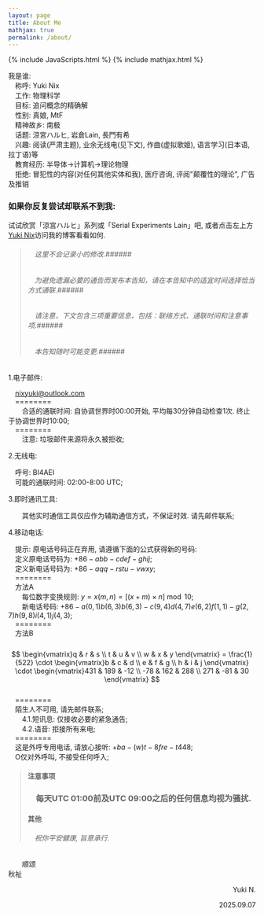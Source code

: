 ```yaml
---
layout: page
title: About Me
mathjax: true
permalink: /about/
---
```


{% include JavaScripts.html %}
{% include mathjax.html %}

我是谁:  
&emsp;称呼: Yuki Nix  
&emsp;工作: 物理科学  
&emsp;目标: 追问概念的精确解  
&emsp;性别: 真娘, MtF  
&emsp;精神故乡: 南极  
&emsp;话题: 涼宮ハルヒ, 岩倉Lain, 長門有希  
&emsp;兴趣: 阅读(严肃主题), 业余无线电(见下文), 作曲(虚拟歌姬), 语言学习(日本语, 拉丁语)等  
&emsp;教育经历: 半导体->计算机->理论物理  
&emsp;拒绝: 冒犯性的内容(对任何其他实体和我), 医疗咨询, 评阅"颠覆性的理论", 广告及推销  

<h3>如果你反复尝试却联系不到我:</h3>  

试试欣赏「涼宮ハルヒ」系列或「Serial Experiments Lain」吧, 或者点击左上方[Yuki Nix](/ "主页")访问我的博客看看如何.  

> ###### &emsp;这里不会记录小的修改.######  
> ###### &emsp;为避免遗漏必要的通告而发布本告知，请在本告知中的适宜时间选择恰当方式通联.######  
> ###### &emsp;请注意，下文包含三项重要信息，包括：联络方式、通联时间和注意事项.######  
> ###### &emsp;本告知随时可能变更.######  

1.电子邮件:  

&emsp;[nixyuki@outlook.com](mailto:\\nixyuki@outlook.comm "Send E-Mail to me.")  
&emsp;========  
&emsp;&emsp;合适的通联时间: 自协调世界时00:00开始, 平均每30分钟自动检查1次. 终止于协调世界时10:00;  
&emsp;========  
&emsp;&emsp;注意: 垃圾邮件来源将永久被拒收;  

2.无线电:  

&emsp;呼号: BI4AEI  
&emsp;可能的通联时间: 02:00-8:00 UTC;  

3.即时通讯工具:  

&emsp;&emsp;其他实时通信工具仅应作为辅助通信方式，不保证时效. 请先邮件联系;  

4.移动电话:  

&emsp;提示: 原电话号码正在弃用, 请遵循下面的公式获得新的号码:  
&emsp;定义原电话号码为: $+86-abb-cdef-ghij$;  
&emsp;定义新电话号码为: $+86-aqq-rstu-vwxy$;  
&emsp;========  
&emsp;方法A  
&emsp;&emsp;每位数字变换规则: $y=x(m,n)=[(x+m) \times n] \bmod 10$;  
&emsp;&emsp;新电话号码: $+86-a(0,1)b(6,3)b(6,3)-c(9,4)d(4,7)e(6,2)f(1,1)-g(2,7)h(9,8)i(4,1)j(4,3)$;  
&emsp;========  
&emsp;方法B  
&emsp;&emsp;
$$
\begin{vmatrix}q & r & s \\ t & u & v \\ w & x & y \end{vmatrix} = \frac{1}{522} \cdot \begin{vmatrix}b & c & d \\ e & f & g \\ h & i & j \end{vmatrix} \cdot \begin{vmatrix}431 & 189 & -12 \\ -78 & 162 & 288 \\ 271 & -81 & 30 \end{vmatrix} 
$$  
&emsp;========  
&emsp;陌生人不可用, 请先邮件联系;  
&emsp;&emsp;4.1.短讯息: 仅接收必要的紧急通告;  
&emsp;&emsp;4.2.语音: 拒接所有来电;  
&emsp;========  
&emsp;这是外呼专用电话, 请放心接听: $+ba-(w)t-8fre-t448$;  
&emsp;O仅对外呼叫, 不接受任何呼入;  

> #### 注意事项 ####  
> ### &emsp;每天UTC 01:00前及UTC 09:00之后的任何信息均视为骚扰. ###  
> #### 其他 ####  
> ###### &emsp;祝你平安健康, 旨意承行. ######  

&emsp;&emsp;顺颂  
秋祉  

<p align="right">Yuki N.</p>
<p align="right">2025.09.07</p>